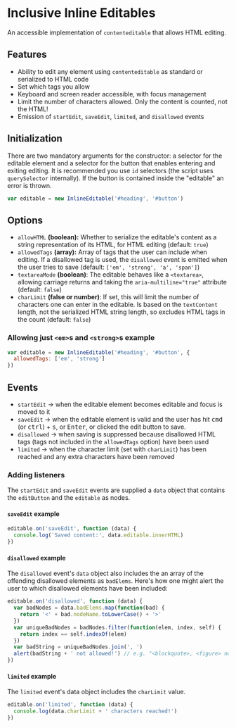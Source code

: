 # Inclusive Inline Editables

An accessible implementation of `contenteditable` that allows HTML editing.

## Features

* Ability to edit any element using `contenteditable` as standard or serialized to HTML code
* Set which tags you allow
* Keyboard and screen reader accessible, with focus management
* Limit the number of characters allowed. Only the content is counted, not the HTML!
* Emission of `startEdit`, `saveEdit`, `limited`, and `disallowed` events

## Initialization

There are two mandatory arguments for the constructor: a selector for the editable element and a selector for the button that enables entering and exiting editing. It is recommended you use `id` selectors (the script uses `querySelector` internally). If the button is contained inside the "editable" an error is thrown.

```js
var editable = new InlineEditable('#heading', '#button')
```

## Options

* `allowHTML` **(boolean):** Whether to serialize the editable's content as a string representation of its HTML, for HTML editing (default: `true`)
* `allowedTags` **(array):** Array of tags that the user can include when editing. If a disallowed tag is used, the `disallowed` event is emitted when the user tries to save (default: `['em', 'strong', 'a', 'span']`)
* `textareaMode` **(boolean)**: The editable behaves like a `<textarea>`, allowing carriage returns and taking the `aria-multiline="true"` attribute (default: `false`)
* `charLimit` **(false or number)**: If set, this will limit the number of characters one can enter in the editable. Is based on the `textContent` length, not the serialized HTML string length, so excludes HTML tags in the count (default: `false`)

### Allowing just `<em>`s and `<strong>`s example

```js
var editable = new InlineEditable('#heading', '#button', {
  allowedTags: ['em', 'strong']
})
```

## Events

* `startEdit` → when the editable element becomes editable and focus is moved to it
* `saveEdit` → when the editable element is valid and the user has hit <kbd>cmd</kbd> (or <kbd>ctrl</kbd>) + <kbd>s</kbd>, or <kbd>Enter</kbd>, or clicked the edit button to save.
* `disallowed` → when saving is suppressed because disallowed HTML tags (tags not included in the  `allowedTags` option) have been used
* `limited` → when the character limit (set with `charLimit`) has been reached and any extra characters have been removed

### Adding listeners

The `startEdit` and `saveEdit` events are supplied a `data` object that contains the `editButton` and the `editable` as nodes.

#### `saveEdit` example

```js
editable.on('saveEdit', function (data) {
  console.log('Saved content:', data.editable.innerHTML)
})
```

#### `disallowed` example

The `disallowed` event's `data` object also includes the an array of the offending disallowed elements as `badElems`. Here's how one might alert the user to which disallowed elements have been included:

```js
editable.on('disallowed', function (data) {
  var badNodes = data.badElems.map(function(bad) {
    return '<' + bad.nodeName.toLowerCase() + '>'
  })
  var uniqueBadNodes = badNodes.filter(function(elem, index, self) {
    return index == self.indexOf(elem)
  })
  var badString = uniqueBadNodes.join(', ')
  alert(badString + ' not allowed!') // e.g. "<blockquote>, <figure> not allowed!"
})
```

#### `limited` example

The `limited` event's data object includes the `charLimit` value.

```js
editable.on('limited', function (data) {
  console.log(data.charLimit + ' characters reached!')
})
```
